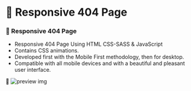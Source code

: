 # 👻 Responsive 404 Page

### 👻 Responsive 404 Page

- Responsive 404 Page Using HTML CSS-SASS & JavaScript
- Contains CSS animations.
- Developed first with the Mobile First methodology, then for desktop.
- Compatible with all mobile devices and with a beautiful and pleasant user interface.

💙 ![preview img](https://github.com/Amytrainer/evening_web_dev_may2022/blob/main/Week%206/404-Error%20Page/preview.png)

